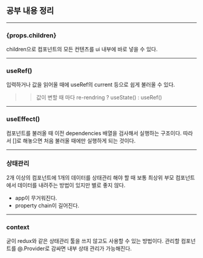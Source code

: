 ## 공부 내용 정리

---

### {props.children}

children으로 컴포넌트의 모든 컨텐츠를 ui 내부에 바로 넣을 수 있다.

---

### useRef()

입력하거나 값을 읽어올 때에 useRef의 current 등으로 쉽게 불러올 수 있다.

> > 값이 변할 때 마다 re-rendring ? useState() : useRef()

---

### useEffect()

컴포넌트를 불러올 때 이전 dependencies 배열을 검사해서 실행하는 구조이다.
따라서 []로 해놓으면 처음 불러올 때에만 실행하게 되는 것이다.

---

### 상태관리

2개 이상의 컴포넌트에 1개의 데이터를 상태관리 해야 할 때 보통 최상위 부모 컴포넌트에서 데이터를 내려주는 방법이 있지만 별로 좋지 않다.

- app이 무거워진다.
- property chain이 길어진다.

---

### context

굳이 redux와 같은 상태관리 툴을 쓰지 않고도 사용할 수 있는 방법이다.
관리할 컴포넌트를 @.Provider로 감싸면 내부 상태 관리가 가능해진다.

